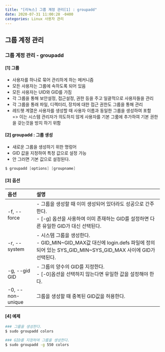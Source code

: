 ```yaml
---
title: "[리눅스] 그룹 계정 관리[1] : groupadd"
date: 2020-07-31 11:00:28 -0400
categories: Linux 사용자 관리
---
```


## 그룹 계정 관리 

### 그룹 계정 관리 - groupadd

#### [1] 그룹
- 사용자를 하나로 묶어 관리하게 하는 메커니즘
- 모든 사용자는 그룹에 속하도록 되어 있음
- 모든 사용자는 UID와 GID를 가짐
- 각 그룹을 통해 보안설정, 접근설정, 권한 등을 주고 일괄적으로 사용자들을 관리
- 각 그룹을 통래 파일, 디렉터리, 장치에 대한 접근 권한도 그룹을 통해 관리
- 레드헷 계열은 사용자를 생성할 때 사용자 이름과 동일한 그룹을 생성하여 포함<br/> => 이는 시스템 관리자가 의도하지 않게 사용자를 기본 그룸에 추가하여 기본 권한을 갖는것을 방지 하기 위함
 
#### [2] groupadd : 그룹 생성
- 새로운 그룹을 생성하기 위한 명렁어
- GID 값을 지정하여 특정 값으로 설정 가능
- 안 그러면 기본 값으로 설정된다.

```s
$ groupadd [options] [groupname]
```

#### [3] 옵션

|옵션            |설명                                |
|:--------------|:-----------------------------------|
|-f, --force|- 그룹을 생성할 때 이미 생성되어 있더라도 성공으로 간주한다.<br/>- [-g] 옵션을 사용하여 이미 존재하는 GID를 설정하면 다른 유일한 GID가 대신 선택된다.|
|-r, --system|- 시스템 그룹을 생성한다.<br/>- GID_MIN~GID_MAX값 대신에 login.defs 파일에 정의되어 있는 SYS_GID_MIN~SYS_GID_MAX 사이에 GID가 선택된다.|
|-g, --gid GID|- 그룹의 양수의 GID를 지정한다.<br/>- [-0]옵션을 선택하지 않는다면 유일한 값을 설정해야 한다.|
|-0, --non-unique|그룹을 생성할 때 중복된 GID값을 허용한다.|


#### [4] 예제
```bash
### 그룹을 생성한다.
$ sudo groupadd colors

### GID를 지정하여 그룹을 생성한다.
$ sudo groupadd -g 550 colors
```


